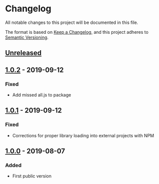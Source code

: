# Changelog
All notable changes to this project will be documented in this file.

The format is based on [Keep a Changelog](https://keepachangelog.com/en/1.0.0/),
and this project adheres to [Semantic Versioning](https://semver.org/spec/v2.0.0.html).

## [Unreleased]

## [1.0.2] - 2019-09-12
### Fixed
- Add missed all.js to package

## [1.0.1] - 2019-09-12
### Fixed
- Corrections for proper library loading into external projects with NPM

## [1.0.0] - 2019-08-07
### Added
- First public version

[Unreleased]: https://github.com/Xanders/gherkin-steps-js/compare/v1.0.2...HEAD
[1.0.2]: https://github.com/Xanders/gherkin-steps-js/compare/v1.0.1...v1.0.2
[1.0.1]: https://github.com/Xanders/gherkin-steps-js/compare/v1.0.0...v1.0.1
[1.0.0]: https://github.com/Xanders/gherkin-steps-js/releases/tag/v1.0.0